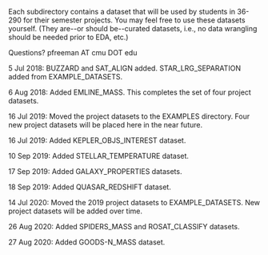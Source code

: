 
Each subdirectory contains a dataset that will be used by students in 36-290
for their semester projects. You may feel free to use these datasets yourself. 
(They are--or should be--curated datasets, i.e., no data wrangling should be 
needed prior to EDA, etc.)

Questions? pfreeman AT cmu DOT edu

5 Jul 2018: BUZZARD and SAT_ALIGN added. STAR_LRG_SEPARATION added from EXAMPLE_DATASETS.

6 Aug 2018: Added EMLINE_MASS. This completes the set of four project datasets.

16 Jul 2019: Moved the project datasets to the EXAMPLES directory. Four new
project datasets will be placed here in the near future.

16 Jul 2019: Added KEPLER_OBJS_INTEREST dataset.

10 Sep 2019: Added STELLAR_TEMPERATURE dataset.

17 Sep 2019: Added GALAXY_PROPERTIES datasets.

18 Sep 2019: Added QUASAR_REDSHIFT dataset.

14 Jul 2020: Moved the 2019 project datasets to EXAMPLE_DATASETS. New project
datasets will be added over time.

26 Aug 2020: Added SPIDERS_MASS and ROSAT_CLASSIFY datasets.

27 Aug 2020: Added GOODS-N_MASS dataset.

